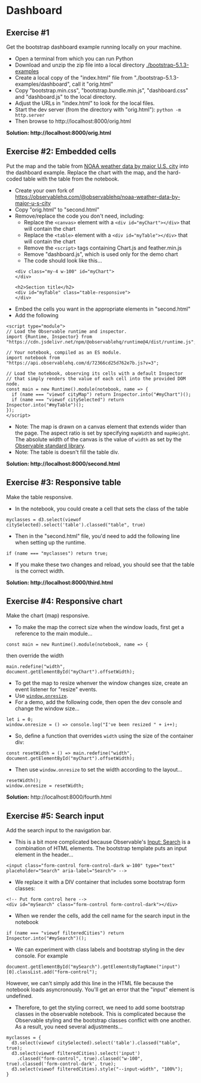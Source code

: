 
# Dashboard

## Exercise #1

Get the bootstrap dashboard example running locally on your machine.

* Open a terminal from which you can run Python
* Download and unzip the zip file into a local directory [./bootstrap-5.1.3-examples](./bootstrap-5.1.3-examples)
* Create a local copy of the "index.html" file from "./bootstrap-5.1.3-examples/dashboard", call it "orig.html"
* Copy "bootstrap.min.css", "bootstrap.bundle.min.js", "dashboard.css" and "dashboard.js" to the local directory.
* Adjust the URLs in "index.html" to look for the local files.
* Start the dev server (from the directory with "orig.html"): `python -m http.server`
* Then browse to http://localhost:8000/orig.html

**Solution: http://localhost:8000/orig.html**

## Exercise #2: Embedded cells

Put the map and the table from
[NOAA weather data by major U.S. city](https://observablehq.com/@observablehq/noaa-weather-data-by-major-u-s-city)
into the dashboard example. Replace the chart with the map, and the hard-coded table with the table from the notebook.

* Create your own fork of https://observablehq.com/@observablehq/noaa-weather-data-by-major-u-s-city
* Copy "orig.html" to "second.html"
* Remove/replace the code you don't need, including:
  * Replace the `<canvas>` element with a `<div id="myChart"></div>` that will contain the chart
  * Replace the `<table>` element with a `<div id="myTable"></div>` that will contain the chart
  * Remove the `<script>` tags containing Chart.js and feather.min.js
  * Remove "dashboard.js", which is used only for the demo chart
  * The code should look like this...
  ```
  <div class="my-4 w-100" id="myChart">
  </div>

  <h2>Section title</h2>
  <div id="myTable" class="table-responsive">
  </div>
  ```
* Embed the cells you want in the appropriate elements in "second.html"
* Add the following
```
<script type="module">
// Load the Observable runtime and inspector.
import {Runtime, Inspector} from "https://cdn.jsdelivr.net/npm/@observablehq/runtime@4/dist/runtime.js";

// Your notebook, compiled as an ES module.
import notebook from "https://api.observablehq.com/d/72366cd25d762e7b.js?v=3";

// Load the notebook, observing its cells with a default Inspector
// that simply renders the value of each cell into the provided DOM node.
const main = new Runtime().module(notebook, name => {
  if (name === "viewof cityMap") return Inspector.into("#myChart")();
  if (name === "viewof citySelected") return  Inspector.into("#myTable")();
});
</script>
```
* Note: The map is drawn on a canvas element that extends wider than the page.
  The aspect ratio is set by specifying `mapWidth` and `mapHeight`.
  The absolute width of the canvas is the value of `width` as set by
  the [Observable standard library](https://github.com/observablehq/stdlib#width).
* Note: The table is doesn't fill the table div.

**Solution: http://localhost:8000/second.html**

## Exercise #3: Responsive table

Make the table responsive.

* In the notebook, you could create a cell that sets the class of the table
```
myclasses = d3.select(viewof citySelected).select('table').classed("table", true)
```
* Then in the "second.html" file, you'd need to add the following line when setting up the runtime.
```
if (name === "myclasses") return true;
```
* If you make these two changes and reload, you should see that the table is the correct width.

**Solution: http://localhost:8000/third.html**

## Exercise #4: Responsive chart

Make the chart (map) responsive.

* To make the map the correct size when the window loads, first get a reference to the main module...
```
const main = new Runtime().module(notebook, name => {
```
then override the width
```
main.redefine("width", document.getElementById("myChart").offsetWidth);
```
* To get the map to resize whenver the window changes size, create an event listener for "resize" events.
* Use [`window.onresize`](https://developer.mozilla.org/en-US/docs/Web/API/Window/resize_event).
* For a demo, add the following code, then open the dev console and change the window size...
```
let i = 0;
window.onresize = () => console.log("I've been resized " + i++);
```
* So, define a function that overrides `width` using the size of the container div:
```
const resetWidth = () => main.redefine("width", document.getElementById("myChart").offsetWidth);
```
* Then use `window.onresize` to set the width according to the layout...
```
resetWidth();
window.onresize = resetWidth;
```
**Solution:** http://localhost:8000/fourth.html

## Exercise #5: Search input

Add the search input to the navigation bar.

* This is a bit more complicated because Observable's [Input: Search](https://observablehq.com/@observablehq/input-search)
is a combination of HTML elements. The bootstrap template puts an input element in the header...
```
<input class="form-control form-control-dark w-100" type="text" placeholder="Search" aria-label="Search"> -->
```
* We replace it with a DIV container that includes some bootstrap form classes:
```
<!-- Put form control here -->
<div id="mySearch" class="form-control form-control-dark"></div>
```
* When we render the cells, add the cell name for the search input in the notebook
```
if (name === "viewof filteredCities") return  Inspector.into("#mySearch")();
```
* We can experiment with class labels and bootstrap styling in the dev console.  For example
```
document.getElementById("mySearch").getElementsByTagName("input")[0].classList.add("form-control");
```
  However, we can't simply add this line in the HTML file because the notebook loads asyncronously.
  You'll get an error that the "input" element is undefined.
* Therefore, to get the styling correct, we need to add some bootstrap classes in the observable notebook.
  This is complicated because the Observable styling and the bootstrap classes conflict with one another.
  As a result, you need several adjustments...
```
myclasses = {
  d3.select(viewof citySelected).select('table').classed("table", true);
  d3.select(viewof filteredCities).select('input')
    .classed("form-control", true).classed("w-100", true).classed('form-control-dark', true);
  d3.select(viewof filteredCities).style("--input-width", "100%");
}
```

